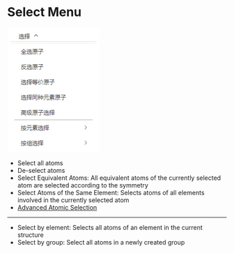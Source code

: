 # Select Menu

![select](./nested/qstudio_manual_select.png)
- Select all atoms
- De-select atoms
- Select Equivalent Atoms: All equivalent atoms of the currently selected atom are selected according to the symmetry
- Select Atoms of the Same Element: Selects atoms of all elements involved in the currently selected atom
- [Advanced Atomic Selection](./qstudio_manual_select_advanced.md)

---

- Select by element: Selects all atoms of an element in the current structure
- Select by group: Select all atoms in a newly created group

